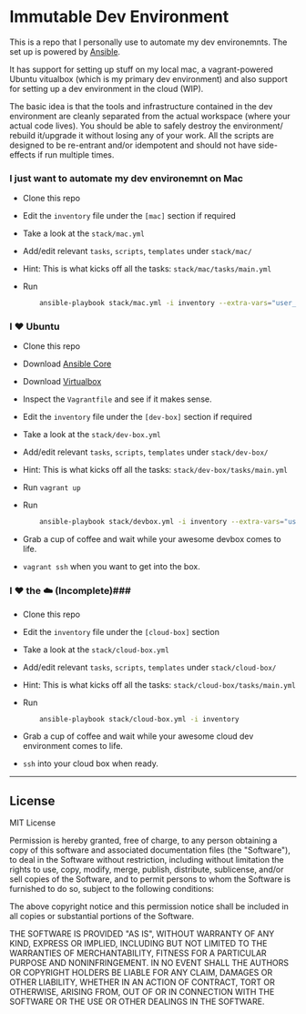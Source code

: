 # Immutable Dev Environment #

This is a repo that I personally use to automate my dev environemnts.
The set up is powered by [Ansible](http://docs.ansible.com/ansible).

It has support for setting up stuff on my local mac, a vagrant-powered Ubuntu vitualbox (which is my primary dev environment) and also support for setting up a dev environment in the cloud (WIP).

The basic idea is that the tools and infrastructure contained in the dev environment are cleanly separated from the actual workspace (where your actual code lives).
You should be able to safely destroy the environment/ rebuild it/upgrade it without losing any of your work.
All the scripts are designed to be re-entrant and/or idempotent and should not have side-effects if run multiple times.

### I just want to automate my dev environemnt on Mac ###

* Clone this repo
* Edit the `inventory` file under the `[mac]` section if required
* Take a look at the `stack/mac.yml`
* Add/edit relevant `tasks`, `scripts`, `templates` under `stack/mac/`
* Hint: This is what kicks off all the tasks: `stack/mac/tasks/main.yml`
* Run

    ```sh
        ansible-playbook stack/mac.yml -i inventory --extra-vars="user_name=<user_name>" --ask-become-pass -K -f 3 [--tags=current]
    ```

### I :heart: Ubuntu ###

* Clone this repo
* Download [Ansible Core](http://docs.ansible.com/ansible/intro_installation.html#getting-ansible)
* Download [Virtualbox](https://www.virtualbox.org/wiki/Downloads)
* Inspect the `Vagrantfile` and see if it makes sense.
* Edit the `inventory` file under the `[dev-box]` section if required
* Take a look at the `stack/dev-box.yml`
* Add/edit relevant `tasks`, `scripts`, `templates` under `stack/dev-box/`
* Hint: This is what kicks off all the tasks: `stack/dev-box/tasks/main.yml`
* Run `vagrant up`
* Run

    ```sh
        ansible-playbook stack/devbox.yml -i inventory --extra-vars="user_name=vagrant" --ask-become-pass -K -f 3 [--tags=current]
    ```
* Grab a cup of coffee and wait while your awesome devbox comes to life.
* `vagrant ssh` when you want to get into the box.


### I :heart: the :cloud: (Incomplete)###

* Clone this repo
* Edit the `inventory` file under the `[cloud-box]` section
* Take a look at the `stack/cloud-box.yml`
* Add/edit relevant `tasks`, `scripts`, `templates` under `stack/cloud-box/`
* Hint: This is what kicks off all the tasks: `stack/cloud-box/tasks/main.yml`
* Run

    ```sh
        ansible-playbook stack/cloud-box.yml -i inventory
    ```
* Grab a cup of coffee and wait while your awesome cloud dev environment comes to life.
* `ssh` into your cloud box when ready.

* * *

## License

MIT License

Permission is hereby granted, free of charge, to any person obtaining
a copy of this software and associated documentation files (the
"Software"), to deal in the Software without restriction, including
without limitation the rights to use, copy, modify, merge, publish,
distribute, sublicense, and/or sell copies of the Software, and to
permit persons to whom the Software is furnished to do so, subject to
the following conditions:

The above copyright notice and this permission notice shall be
included in all copies or substantial portions of the Software.

THE SOFTWARE IS PROVIDED "AS IS", WITHOUT WARRANTY OF ANY KIND,
EXPRESS OR IMPLIED, INCLUDING BUT NOT LIMITED TO THE WARRANTIES OF
MERCHANTABILITY, FITNESS FOR A PARTICULAR PURPOSE AND
NONINFRINGEMENT. IN NO EVENT SHALL THE AUTHORS OR COPYRIGHT HOLDERS BE
LIABLE FOR ANY CLAIM, DAMAGES OR OTHER LIABILITY, WHETHER IN AN ACTION
OF CONTRACT, TORT OR OTHERWISE, ARISING FROM, OUT OF OR IN CONNECTION
WITH THE SOFTWARE OR THE USE OR OTHER DEALINGS IN THE SOFTWARE.
